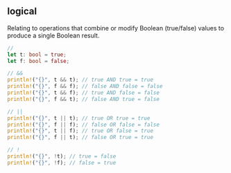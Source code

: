 ## logical

Relating to operations that combine or modify Boolean (true/false) values to produce a single Boolean result.

```rust
//
let t: bool = true;
let f: bool = false;

// &&
println!("{}", t && t); // true AND true = true
println!("{}", f && f); // false AND false = false
println!("{}", t && f); // true AND false = false
println!("{}", f && t); // false AND true = false

// ||
println!("{}", t || t); // true OR true = true
println!("{}", f || f); // false OR false = false
println!("{}", t || f); // true OR false = true
println!("{}", f || t); // false OR true = true

// !
println!("{}", !t); // true = false
println!("{}", !f); // false = true
```
